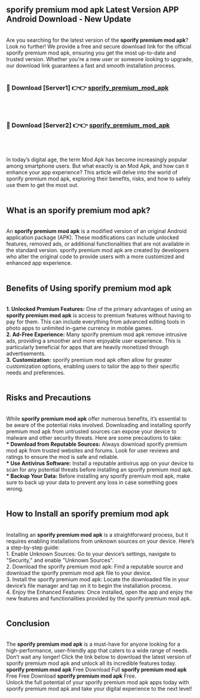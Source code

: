 ## sporify premium mod apk Latest Version APP Android Download - New Update
<br>
Are you searching for the latest version of the <strong>sporify premium mod apk</strong>? Look no further! We provide a free and secure download link for the official sporify premium mod apk, ensuring you get the most up-to-date and trusted version. Whether you're a new user or someone looking to upgrade, our download link guarantees a fast and smooth installation process.
<br>
<br>
<h3>🔴 Download [Server1] 👉👉 <a href="https://modyolo.store/sporify+premium+mod+apk">sporify_premium_mod_apk</a></h3><br>
<br>
<h3>🔴 Download [Server2] 👉👉 <a href="https://modyolo.store/sporify+premium+mod+apk">sporify_premium_mod_apk</a></h3><br>
<br>
<br>
In today’s digital age, the term Mod Apk has become increasingly popular among smartphone users. But what exactly is an Mod Apk, and how can it enhance your app experience? This article will delve into the world of sporify premium mod apk, exploring their benefits, risks, and how to safely use them to get the most out.
<br>
<br>
<h2>What is an sporify premium mod apk?</h2>
<br>
An <strong>sporify premium mod apk</strong> is a modified version of an original Android application package (APK). These modifications can include unlocked features, removed ads, or additional functionalities that are not available in the standard version. sporify premium mod apk are created by developers who alter the original code to provide users with a more customized and enhanced app experience.
<br>
<br>
<h2>Benefits of Using sporify premium mod apk</h2>
<br>
<strong> 1. Unlocked Premium Features:</strong> One of the primary advantages of using an <strong>sporify premium mod apk</strong> is access to premium features without having to pay for them. This can include everything from advanced editing tools in photo apps to unlimited in-game currency in mobile games.
<br>
<strong> 2. Ad-Free Experience:</strong> Many sporify premium mod apk remove intrusive ads, providing a smoother and more enjoyable user experience. This is particularly beneficial for apps that are heavily monetized through advertisements.
<br>
<strong> 3. Customization:</strong> sporify premium mod apk often allow for greater customization options, enabling users to tailor the app to their specific needs and preferences.
<br>
<br>
<h2>Risks and Precautions</h2>
<br>
While <strong>sporify premium mod apk</strong> offer numerous benefits, it’s essential to be aware of the potential risks involved. Downloading and installing sporify premium mod apk from untrusted sources can expose your device to malware and other security threats. Here are some precautions to take:
<br>
<strong> * Download from Reputable Sources:</strong> Always download sporify premium mod apk from trusted websites and forums. Look for user reviews and ratings to ensure the mod is safe and reliable.
<br>
<strong> * Use Antivirus Software:</strong> Install a reputable antivirus app on your device to scan for any potential threats before installing an sporify premium mod apk.
<br>
<strong> * Backup Your Data:</strong> Before installing any sporify premium mod apk, make sure to back up your data to prevent any loss in case something goes wrong.
<br>
<br>
<h2>How to Install an sporify premium mod apk</h2>
<br>
Installing an <strong>sporify premium mod apk</strong> is a straightforward process, but it requires enabling installations from unknown sources on your device. Here’s a step-by-step guide:
<br>
 1. Enable Unknown Sources: Go to your device’s settings, navigate to "Security," and enable "Unknown Sources".
<br>
 2. Download the sporify premium mod apk: Find a reputable source and download the sporify premium mod apk file to your device.
<br>
 3. Install the sporify premium mod apk: Locate the downloaded file in your device’s file manager and tap on it to begin the installation process.
<br>
 4. Enjoy the Enhanced Features: Once installed, open the app and enjoy the new features and functionalities provided by the sporify premium mod apk.
<br>
<br>
<h2><strong>Conclusion</strong></h2>
<br>
The <strong>sporify premium mod apk</strong> is a must-have for anyone looking for a high-performance, user-friendly app that caters to a wide range of needs. Don’t wait any longer! Click the link below to download the latest version of sporify premium mod apk and unlock all its incredible features today.
<br>
<strong>sporify premium mod apk</strong> Free Download Full <strong>sporify premium mod apk</strong> Free Free Download <strong>sporify premium mod apk</strong> Free.
<br>
Unlock the full potential of your sporify premium mod apk apps today with sporify premium mod apk and take your digital experience to the next level!